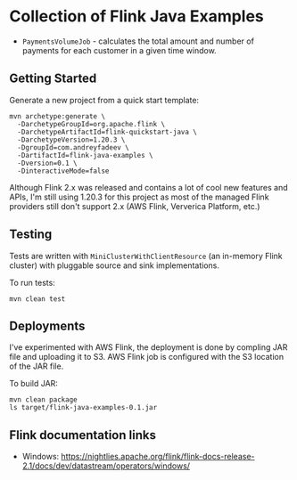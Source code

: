 # Collection of Flink Java Examples

- `PaymentsVolumeJob` - calculates the total amount and number of payments for each customer in a given time window.

## Getting Started
Generate a new project from a quick start template:

```
mvn archetype:generate \
  -DarchetypeGroupId=org.apache.flink \
  -DarchetypeArtifactId=flink-quickstart-java \
  -DarchetypeVersion=1.20.3 \
  -DgroupId=com.andreyfadeev \
  -DartifactId=flink-java-examples \
  -Dversion=0.1 \
  -DinteractiveMode=false
```

Although Flink 2.x was released and contains a lot of cool new features and APIs, I'm still using 1.20.3 for this project as most of the managed Flink providers still don't support 2.x (AWS Flink, Ververica Platform, etc.)

## Testing

Tests are written with `MiniClusterWithClientResource` (an in-memory Flink cluster) with pluggable source and sink implementations.

To run tests:
```shell 
mvn clean test
```

## Deployments

I've experimented with AWS Flink, the deployment is done by compling JAR file and uploading it to S3. AWS Flink job is configured with the S3 location of the JAR file.

To build JAR:
```shell 
mvn clean package
ls target/flink-java-examples-0.1.jar 
```

## Flink documentation links

- Windows: https://nightlies.apache.org/flink/flink-docs-release-2.1/docs/dev/datastream/operators/windows/
